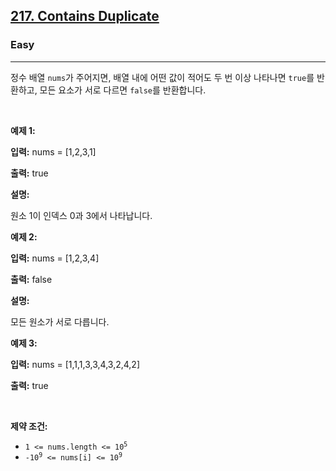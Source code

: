 <h2><a href="https://leetcode.com/problems/contains-duplicate">217. Contains Duplicate</a></h2><h3>Easy</h3><hr><p>정수 배열 <code>nums</code>가 주어지면, 배열 내에 어떤 값이 적어도 두 번 이상 나타나면 <code>true</code>를 반환하고, 모든 요소가 서로 다르면 <code>false</code>를 반환합니다.</p>

<p>&nbsp;</p>
<p><strong class="example">예제 1:</strong></p>

<div class="example-block">
<p><strong>입력:</strong> <span class="example-io">nums = [1,2,3,1]</span></p>

<p><strong>출력:</strong> <span class="example-io">true</span></p>

<p><strong>설명:</strong></p>

<p>원소 1이 인덱스 0과 3에서 나타납니다.</p>
</div>

<p><strong class="example">예제 2:</strong></p>

<div class="example-block">
<p><strong>입력:</strong> <span class="example-io">nums = [1,2,3,4]</span></p>

<p><strong>출력:</strong> <span class="example-io">false</span></p>

<p><strong>설명:</strong></p>

<p>모든 원소가 서로 다릅니다.</p>
</div>

<p><strong class="example">예제 3:</strong></p>

<div class="example-block">
<p><strong>입력:</strong> <span class="example-io">nums = [1,1,1,3,3,4,3,2,4,2]</span></p>

<p><strong>출력:</strong> <span class="example-io">true</span></p>
</div>

<p>&nbsp;</p>
<p><strong>제약 조건:</strong></p>

<ul>
	<li><code>1 &lt;= nums.length &lt;= 10<sup>5</sup></code></li>
	<li><code>-10<sup>9</sup> &lt;= nums[i] &lt;= 10<sup>9</sup></code></li>
</ul>

